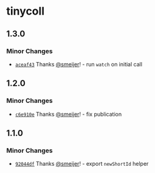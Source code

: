 # tinycoll

## 1.3.0

### Minor Changes

- [`aceaf43`](https://github.com/smeijer/tinycoll/commit/aceaf433d885e6fb1df0abdd88defa5f354b3865) Thanks [@smeijer](https://github.com/smeijer)! - run `watch` on initial call

## 1.2.0

### Minor Changes

- [`c6e910e`](https://github.com/smeijer/tinycoll/commit/c6e910e3bb91c8513ef55cdc4ddabade8b931c53) Thanks [@smeijer](https://github.com/smeijer)! - fix publication

## 1.1.0

### Minor Changes

- [`92044df`](https://github.com/smeijer/tinycoll/commit/92044dfdaa77e7dda473e94f9d67922db2378e0e) Thanks [@smeijer](https://github.com/smeijer)! - export `newShortId` helper
